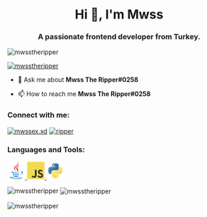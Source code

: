 <h1 align="center">Hi 👋, I'm Mwss</h1>
<h3 align="center">A passionate frontend developer from Turkey.</h3>

<p align="left"> <img src="https://komarev.com/ghpvc/?username=mwsstheripper&label=Profile%20views&color=0e75b6&style=flat" alt="mwsstheripper" /> </p>

<p align="left"> <a href="https://github.com/ryo-ma/github-profile-trophy"><img src="https://github-profile-trophy.vercel.app/?username=mwsstheripper" alt="mwsstheripper" /></a> </p>

- 💬 Ask me about **Mwss The Ripper#0258**

- 📫 How to reach me **Mwss The Ripper#0258**

<h3 align="left">Connect with me:</h3>
<p align="left">
<a href="https://instagram.com/mwssex.xd" target="blank"><img align="center" src="https://raw.githubusercontent.com/rahuldkjain/github-profile-readme-generator/master/src/images/icons/Social/instagram.svg" alt="mwssex.xd" height="30" width="40" /></a>
<a href="https://discord.gg/ripper" target="blank"><img align="center" src="https://raw.githubusercontent.com/rahuldkjain/github-profile-readme-generator/master/src/images/icons/Social/discord.svg" alt="ripper" height="30" width="40" /></a>
</p>

<h3 align="left">Languages and Tools:</h3>
<p align="left"> <a href="https://www.java.com" target="_blank" rel="noreferrer"> <img src="https://raw.githubusercontent.com/devicons/devicon/master/icons/java/java-original.svg" alt="java" width="40" height="40"/> </a> <a href="https://developer.mozilla.org/en-US/docs/Web/JavaScript" target="_blank" rel="noreferrer"> <img src="https://raw.githubusercontent.com/devicons/devicon/master/icons/javascript/javascript-original.svg" alt="javascript" width="40" height="40"/> </a> <a href="https://www.python.org" target="_blank" rel="noreferrer"> <img src="https://raw.githubusercontent.com/devicons/devicon/master/icons/python/python-original.svg" alt="python" width="40" height="40"/> </a> </p>

<p><img align="left" src="https://github-readme-stats.vercel.app/api/top-langs?username=mwsstheripper&show_icons=true&locale=en&layout=compact" alt="mwsstheripper" /></p>

<p>&nbsp;<img align="center" src="https://github-readme-stats.vercel.app/api?username=mwsstheripper&show_icons=true&locale=en" alt="mwsstheripper" /></p>

<p><img align="center" src="https://github-readme-streak-stats.herokuapp.com/?user=mwsstheripper&" alt="mwsstheripper" /></p>
